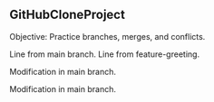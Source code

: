 ## GitHubCloneProject

Objective: Practice branches, merges, and conflicts.

Line from main branch.
Line from feature-greeting.

Modification in main branch.

Modification in main branch.
